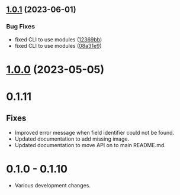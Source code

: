 ## [1.0.1](https://github.com/wickedest/pdffiller-script/compare/v1.0.0...v1.0.1) (2023-06-01)


### Bug Fixes

* fixed CLI to use modules ([12369bb](https://github.com/wickedest/pdffiller-script/commit/12369bb2662b855bb94e5d0f97c63eb6ac8b028a))
* fixed CLI to use modules ([08a31e9](https://github.com/wickedest/pdffiller-script/commit/08a31e90029db5b19649d94b724076a0e6df9708))

# [1.0.0](https://github.com/wickedest/pdffiller-script/compare/v0.1.11...v1.0.0) (2023-05-05)

# 0.1.11

## Fixes

- Improved error message when field identifier could not be found.
- Updated documentation to add missing image.
- Updated documentation to move API on to main README.md.

# 0.1.0 - 0.1.10

- Various development changes.
